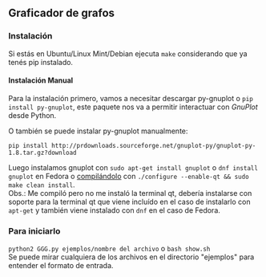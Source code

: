 ## Graficador de grafos

### Instalación

Si estás en Ubuntu/Linux Mint/Debian ejecuta ```make``` considerando que ya tenés pip instalado.  
#### Instalación Manual
Para la instalación primero, vamos a necesitar descargar py-gnuplot o `pip install py-gnuplot`, este paquete nos
va a permitir interactuar con *GnuPlot* desde Python.   

O también se puede instalar py-gnuplot manualmente:
```
pip install http://prdownloads.sourceforge.net/gnuplot-py/gnuplot-py-1.8.tar.gz?download
```
Luego instalamos gnuplot con `sudo apt-get install gnuplot` o `dnf install gnuplot` en Fedora
o [compilándolo](https://sourceforge.net/projects/gnuplot/files/gnuplot/) con `./configure --enable-qt && sudo make clean install`.  
Obs.: Me compiló pero no me instaló la terminal qt, debería instalarse con soporte para la terminal qt que viene incluído en el caso de instalarlo con `apt-get` y también viene instalado con `dnf` en el caso de Fedora.

### Para iniciarlo
`python2 GGG.py ejemplos/nombre del archivo` o `bash show.sh`  
Se puede mirar cualquiera de los archivos en el directorio "ejemplos" para entender el formato de entrada.
